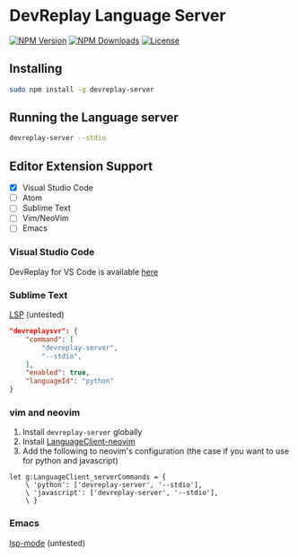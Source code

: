 # DevReplay Language Server

[![NPM Version](https://img.shields.io/npm/v/devreplay-server.svg)](https://npmjs.org/package/devreplay-server)
[![NPM Downloads](https://img.shields.io/npm/dm/devreplay-server.svg)](https://npmjs.org/package/devreplay-server)
[![License](https://img.shields.io/npm/l/devreplay-server.svg)](https://npmjs.org/package/devreplay-server)

## Installing

```sh
sudo npm install -g devreplay-server
```

## Running the Language server

```sh
devreplay-server --stdio
```

## Editor Extension Support

* [x] Visual Studio Code
* [ ] Atom
* [ ] Sublime Text
* [ ] Vim/NeoVim
* [ ] Emacs

### Visual Studio Code

DevReplay for VS Code is available [here]((https://marketplace.visualstudio.com/items?itemName=Ikuyadeu.devreplay))

### Sublime Text

[LSP](https://github.com/tomv564/LSP) (untested)

```json
"devreplaysvr": {
    "command": [
        "devreplay-server",
        "--stdio",
    ],
    "enabled": true,
    "languageId": "python"
}
```

### vim and neovim

1. Install `devreplay-server` globally
2. Install [LanguageClient-neovim](https://github.com/autozimu/LanguageClient-neovim/blob/next/INSTALL.md)
3. Add the following to neovim's configuration (the case if you want to use for python and javascript)

```vim
let g:LanguageClient_serverCommands = {
    \ 'python': ['devreplay-server', '--stdio'],
    \ 'javascript': ['devreplay-server', '--stdio'],
    \ }
```

### Emacs

[lsp-mode](https://github.com/emacs-lsp/lsp-mode) (untested)
